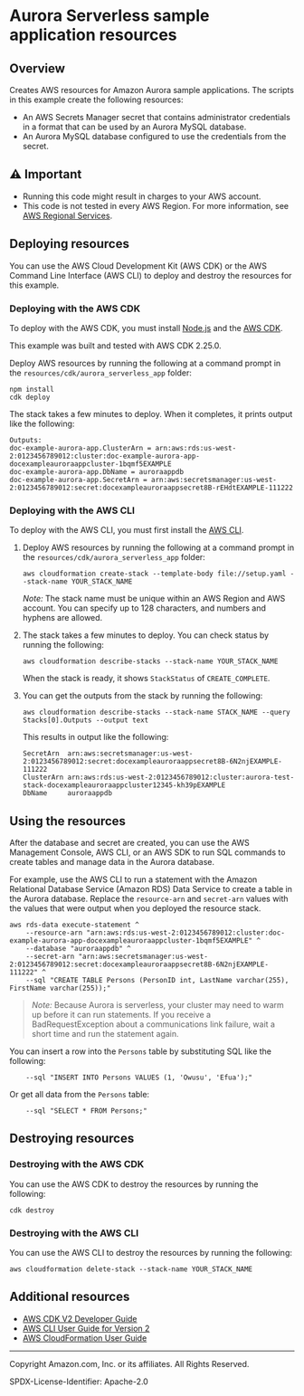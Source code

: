 # Aurora Serverless sample application resources

## Overview

Creates AWS resources for Amazon Aurora sample applications. The scripts in this
example create the following resources:
 
* An AWS Secrets Manager secret that contains administrator credentials in a format 
that can be used by an Aurora MySQL database. 
* An Aurora MySQL database configured to use the credentials from the secret.

## ⚠️ Important

* Running this code might result in charges to your AWS account. 
* This code is not tested in every AWS Region. For more information, see [AWS Regional Services](https://aws.amazon.com/about-aws/global-infrastructure/regional-product-services).

## Deploying resources

You can use the AWS Cloud Development Kit (AWS CDK) or the AWS Command Line Interface
(AWS CLI) to deploy and destroy the resources for this example.

### Deploying with the AWS CDK

To deploy with the AWS CDK, you must install [Node.js](https://nodejs.org) and the 
[AWS CDK](https://docs.aws.amazon.com/cdk/v2/guide/getting_started.html).

This example was built and tested with AWS CDK 2.25.0.

Deploy AWS resources by running the following at a command prompt in the
`resources/cdk/aurora_serverless_app` folder:

```
npm install
cdk deploy
```

The stack takes a few minutes to deploy. When it completes, it prints output like 
the following:

```
Outputs:
doc-example-aurora-app.ClusterArn = arn:aws:rds:us-west-2:0123456789012:cluster:doc-example-aurora-app-docexampleauroraappcluster-1bqmf5EXAMPLE
doc-example-aurora-app.DbName = auroraappdb
doc-example-aurora-app.SecretArn = arn:aws:secretsmanager:us-west-2:0123456789012:secret:docexampleauroraappsecret8B-rEHdtEXAMPLE-111222
```

### Deploying with the AWS CLI 

To deploy with the AWS CLI, you must first install the 
[AWS CLI](https://docs.aws.amazon.com/cli/latest/userguide/getting-started-install.html).

1. Deploy AWS resources by running the following at a command prompt in the 
    `resources/cdk/aurora_serverless_app` folder:
    
    ```
    aws cloudformation create-stack --template-body file://setup.yaml --stack-name YOUR_STACK_NAME
    ```
    
    *Note:* The stack name must be unique within an AWS Region and AWS account. You can 
    specify up to 128 characters, and numbers and hyphens are allowed.

2. The stack takes a few minutes to deploy. You can check status by running the following:

    ```
    aws cloudformation describe-stacks --stack-name YOUR_STACK_NAME
    ```
    
    When the stack is ready, it shows `StackStatus` of `CREATE_COMPLETE`.

3. You can get the outputs from the stack by running the following:

    ```
    aws cloudformation describe-stacks --stack-name STACK_NAME --query Stacks[0].Outputs --output text
    ```
    
    This results in output like the following: 
    
    ```
    SecretArn  arn:aws:secretsmanager:us-west-2:0123456789012:secret:docexampleauroraappsecret8B-6N2njEXAMPLE-111222
    ClusterArn arn:aws:rds:us-west-2:0123456789012:cluster:aurora-test-stack-docexampleauroraappcluster12345-kh39pEXAMPLE
    DbName     auroraappdb
    ```

## Using the resources

After the database and secret are created, you can use the AWS Management Console,
AWS CLI, or an AWS SDK to run SQL commands to create tables and manage data in the 
Aurora database.

For example, use the AWS CLI to run a statement with the Amazon Relational
Database Service (Amazon RDS) Data Service to create a table in the Aurora database. 
Replace the `resource-arn` and `secret-arn` values with the values that were output 
when you deployed the resource stack.

```
aws rds-data execute-statement ^
    --resource-arn "arn:aws:rds:us-west-2:0123456789012:cluster:doc-example-aurora-app-docexampleauroraappcluster-1bqmf5EXAMPLE" ^
    --database "auroraappdb" ^
    --secret-arn "arn:aws:secretsmanager:us-west-2:0123456789012:secret:docexampleauroraappsecret8B-6N2njEXAMPLE-111222" ^
    --sql "CREATE TABLE Persons (PersonID int, LastName varchar(255), FirstName varchar(255));"
```

> *Note:* Because Aurora is serverless, your cluster may need to warm up before it can 
> run statements. If you receive a BadRequestException about a communications link 
> failure, wait a short time and run the statement again. 

You can insert a row into the `Persons` table by substituting SQL like the following:

```
    --sql "INSERT INTO Persons VALUES (1, 'Owusu', 'Efua');"
```

Or get all data from the `Persons` table:

```
    --sql "SELECT * FROM Persons;"
```

## Destroying resources

### Destroying with the AWS CDK

You can use the AWS CDK to destroy the resources by running the following:

```
cdk destroy
```

### Destroying with the AWS CLI

You can use the AWS CLI to destroy the resources by running the following:

```
aws cloudformation delete-stack --stack-name YOUR_STACK_NAME
```

## Additional resources

* [AWS CDK V2 Developer Guide](https://docs.aws.amazon.com/cdk/v2/guide/home.html)
* [AWS CLI User Guide for Version 2](https://docs.aws.amazon.com/cli/latest/userguide/cli-chap-welcome.html)
* [AWS CloudFormation User Guide](https://docs.aws.amazon.com/AWSCloudFormation/latest/UserGuide/Welcome.html)

---

Copyright Amazon.com, Inc. or its affiliates. All Rights Reserved. 

SPDX-License-Identifier: Apache-2.0
